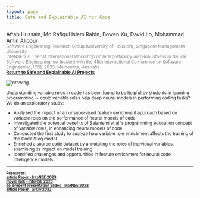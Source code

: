 ```yaml
---
layout: page
title: Safe and Explainable AI for Code
---
```


Aftab Hussain, Md Rafiqul Islam Rabin, Bowen Xu, David Lo, Mohammad Amin Alipour <small>
<br> <font color="gray">Software Engineering Research Group (University of
Houston), Singapore Management University
<br> InteNSE'23: The 1st International Workshop on Interpretability and
Robustness in Neural Software Engineering, co-located with the 45th
International Conference on Software Engineering, ICSE 2023, Melbourne,
Australia</font> 
<br><b><a href="../project-fuzz-enhance/index.html">Return to Safe and Explainable AI Projects</a></b>

<style>
img {
  display: block;
  margin-left: auto;
  margin-right: auto;
  max-width: 100%;
  height: auto;
}
</style>

<img src="../images/projects/code-intel/roles.png" alt="drawing" />

Understanding variable roles in code has been found to be helpful by students
in learning programming -- could variable roles help deep neural models in
performing coding tasks? We do an exploratory study:

- Analyzed the impact of an unsupervised feature enrichment approach based on
  variable roles on the performance of neural models of code.  
- Investigated the potential benefits of Sajaniemi et al.'s programming
  education concept of variable roles, in enhancing neural models of code.  
- Conducted the first study to analyze how variable role enrichment affects the
  training of the Code2Seq model. 
- Enriched a source code dataset by annotating the roles of individual
  variables, examining its impact on model training.  
- Identified challenges and opportunities in feature enrichment for neural code
  intelligence models.

_________________________


<small>
<b>
Resources:
<br>
<a href="https://www.computer.org/csdl/proceedings-article/intense/2023/017200a014/1P4kEfsqveg">
<span class="material-symbols-outlined"> article </span>Paper - InteNSE 2023
</a>
<br>
<a href="https://youtu.be/hgdzHiBMo6Y">
<span class="material-symbols-outlined"> movie </span>Talk - InteNSE 2023
</a>
<br>
<a href="https://www.slideshare.net/slideshow/a-study-of-variable-role-based-feature-enrichment-in-neural-models-of-code/269541979">
<span class="material-symbols-outlined"> co_present </span>Presentation Slides - InteNSE 2023
</a>
<br>
<a href="https://arxiv.org/pdf/2303.04942">
<span class="material-symbols-outlined"> article </span>Paper - arXiv 2023
</a>
<br>
</b>
</small>

